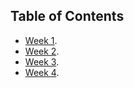 ## Table of Contents

- [Week 1](./week1.md).
- [Week 2](./week2.md).
- [Week 3](./Week3.md).
- [Week 4](./week4.md).  
